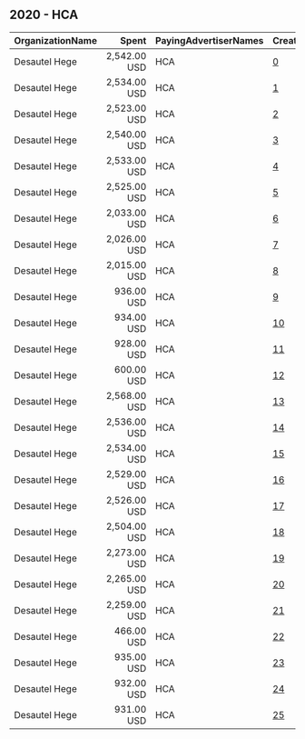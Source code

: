 ## 2020 - HCA 
|OrganizationName|Spent|PayingAdvertiserNames|CreativeUrls|Impressions|Genders|AgeBrackets|CountryCodes|BillingAddresses|CandidateBallotInformation|
|:---|---:|:---|:---|---:|:---|:---|:---|:---|:---|
|Desautel Hege|2,542.00 USD|HCA|[0](https://www.snap.com/political-ads/asset/aeff22d6625a77e57a190c9ebbb44c74be91e310aaa629e51bffa1edbdbccf5b?mediaType=mp4)|1,270,054||18-24|united states|"315 W Riverside,Spokane,99201,US"||
|Desautel Hege|2,534.00 USD|HCA|[1](https://www.snap.com/political-ads/asset/4e0b2c4aaa5cf5278c41baf02e3005d989b2ac831c428380d2c1c90899569428?mediaType=mp4)|1,265,601||18-24|united states|"315 W Riverside,Spokane,99201,US"||
|Desautel Hege|2,523.00 USD|HCA|[2](https://www.snap.com/political-ads/asset/be381685685c5a738aad5b191041c7455f875313c7f989dd6169dc813fbc6daf?mediaType=mp4)|1,260,136||18-24|united states|"315 W Riverside,Spokane,99201,US"||
|Desautel Hege|2,540.00 USD|HCA|[3](https://www.snap.com/political-ads/asset/aeff22d6625a77e57a190c9ebbb44c74be91e310aaa629e51bffa1edbdbccf5b?mediaType=mp4)|1,251,462||18-24|united states|"315 W Riverside,Spokane,99201,US"||
|Desautel Hege|2,533.00 USD|HCA|[4](https://www.snap.com/political-ads/asset/4e0b2c4aaa5cf5278c41baf02e3005d989b2ac831c428380d2c1c90899569428?mediaType=mp4)|1,247,987||18-24|united states|"315 W Riverside,Spokane,99201,US"||
|Desautel Hege|2,525.00 USD|HCA|[5](https://www.snap.com/political-ads/asset/be381685685c5a738aad5b191041c7455f875313c7f989dd6169dc813fbc6daf?mediaType=mp4)|1,244,182||18-24|united states|"315 W Riverside,Spokane,99201,US"||
|Desautel Hege|2,033.00 USD|HCA|[6](https://www.snap.com/political-ads/asset/aeff22d6625a77e57a190c9ebbb44c74be91e310aaa629e51bffa1edbdbccf5b?mediaType=mp4)|1,016,213||18-24|united states|"315 W Riverside,Spokane,99201,US"||
|Desautel Hege|2,026.00 USD|HCA|[7](https://www.snap.com/political-ads/asset/4e0b2c4aaa5cf5278c41baf02e3005d989b2ac831c428380d2c1c90899569428?mediaType=mp4)|1,012,617||18-24|united states|"315 W Riverside,Spokane,99201,US"||
|Desautel Hege|2,015.00 USD|HCA|[8](https://www.snap.com/political-ads/asset/be381685685c5a738aad5b191041c7455f875313c7f989dd6169dc813fbc6daf?mediaType=mp4)|1,007,418||18-24|united states|"315 W Riverside,Spokane,99201,US"||
|Desautel Hege|936.00 USD|HCA|[9](https://www.snap.com/political-ads/asset/aeff22d6625a77e57a190c9ebbb44c74be91e310aaa629e51bffa1edbdbccf5b?mediaType=mp4)|466,961||18-24|united states|"315 W Riverside,Spokane,99201,US"||
|Desautel Hege|934.00 USD|HCA|[10](https://www.snap.com/political-ads/asset/4e0b2c4aaa5cf5278c41baf02e3005d989b2ac831c428380d2c1c90899569428?mediaType=mp4)|465,849||18-24|united states|"315 W Riverside,Spokane,99201,US"||
|Desautel Hege|928.00 USD|HCA|[11](https://www.snap.com/political-ads/asset/be381685685c5a738aad5b191041c7455f875313c7f989dd6169dc813fbc6daf?mediaType=mp4)|463,124||18-24|united states|"315 W Riverside,Spokane,99201,US"||
|Desautel Hege|600.00 USD|HCA|[12](https://www.snap.com/political-ads/asset/182a57e0888f43bc3e494523a8e302ed6122f71e3dfde00599a766a0dd1fa1d6?mediaType=mp4)|300,414||18-24|united states|"315 W Riverside,Spokane,99201,US"||
|Desautel Hege|2,568.00 USD|HCA|[13](https://www.snap.com/political-ads/asset/21efa158b581455f497e4e262535a8edcc84157cee318f43215391be6ef8f62c?mediaType=mp4)|266,411||18-24|united states|"315 W Riverside,Spokane,99201,US"||
|Desautel Hege|2,536.00 USD|HCA|[14](https://www.snap.com/political-ads/asset/21efa158b581455f497e4e262535a8edcc84157cee318f43215391be6ef8f62c?mediaType=mp4)|265,026||18-24|united states|"315 W Riverside,Spokane,99201,US"||
|Desautel Hege|2,534.00 USD|HCA|[15](https://www.snap.com/political-ads/asset/2884cce15513986090a6fd36d6ca196b90bf46193174d52ffa6f7fad0842cf6a?mediaType=mp4)|264,810||18-24|united states|"315 W Riverside,Spokane,99201,US"||
|Desautel Hege|2,529.00 USD|HCA|[16](https://www.snap.com/political-ads/asset/79566636377c471b07b77a6bc6dc91c7cd3bd6577579f92caddba02efc029c48?mediaType=mp4)|264,344||18-24|united states|"315 W Riverside,Spokane,99201,US"||
|Desautel Hege|2,526.00 USD|HCA|[17](https://www.snap.com/political-ads/asset/2884cce15513986090a6fd36d6ca196b90bf46193174d52ffa6f7fad0842cf6a?mediaType=mp4)|262,146||18-24|united states|"315 W Riverside,Spokane,99201,US"||
|Desautel Hege|2,504.00 USD|HCA|[18](https://www.snap.com/political-ads/asset/79566636377c471b07b77a6bc6dc91c7cd3bd6577579f92caddba02efc029c48?mediaType=mp4)|259,863||18-24|united states|"315 W Riverside,Spokane,99201,US"||
|Desautel Hege|2,273.00 USD|HCA|[19](https://www.snap.com/political-ads/asset/79566636377c471b07b77a6bc6dc91c7cd3bd6577579f92caddba02efc029c48?mediaType=mp4)|237,475||18-24|united states|"315 W Riverside,Spokane,99201,US"||
|Desautel Hege|2,265.00 USD|HCA|[20](https://www.snap.com/political-ads/asset/21efa158b581455f497e4e262535a8edcc84157cee318f43215391be6ef8f62c?mediaType=mp4)|236,635||18-24|united states|"315 W Riverside,Spokane,99201,US"||
|Desautel Hege|2,259.00 USD|HCA|[21](https://www.snap.com/political-ads/asset/2884cce15513986090a6fd36d6ca196b90bf46193174d52ffa6f7fad0842cf6a?mediaType=mp4)|235,985||18-24|united states|"315 W Riverside,Spokane,99201,US"||
|Desautel Hege|466.00 USD|HCA|[22](https://www.snap.com/political-ads/asset/958f03e0b048887a9369e3f2044a8b3f70432f40e445218220f0f40b68d52ad1?mediaType=mp4)|227,292||18-24|united states|"315 W Riverside,Spokane,99201,US"||
|Desautel Hege|935.00 USD|HCA|[23](https://www.snap.com/political-ads/asset/79566636377c471b07b77a6bc6dc91c7cd3bd6577579f92caddba02efc029c48?mediaType=mp4)|97,854||18-24|united states|"315 W Riverside,Spokane,99201,US"||
|Desautel Hege|932.00 USD|HCA|[24](https://www.snap.com/political-ads/asset/2884cce15513986090a6fd36d6ca196b90bf46193174d52ffa6f7fad0842cf6a?mediaType=mp4)|97,593||18-24|united states|"315 W Riverside,Spokane,99201,US"||
|Desautel Hege|931.00 USD|HCA|[25](https://www.snap.com/political-ads/asset/21efa158b581455f497e4e262535a8edcc84157cee318f43215391be6ef8f62c?mediaType=mp4)|97,524||18-24|united states|"315 W Riverside,Spokane,99201,US"||

